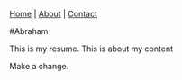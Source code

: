 [Home](index.markdown) | [About](about.markdown) | [Contact](contact.markdown)

#Abraham

This is my resume. This is about my content


Make a change.
